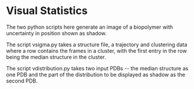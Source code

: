 # Visual Statistics
The two python scripts here generate an image of a biopolymer with uncertainty in position shown as shadow.

The script vsigma.py takes a structure file, a trajectory and clustering data where a row contains the frames in a cluster, with the first entry in the row being the median structure in the cluster.

The script vdistribution.py takes two input PDBs -- the median structure as one PDB and the part of the distribution to be displayed as shadow as the second PDB.
